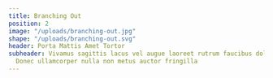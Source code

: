 ```yaml
---
title: Branching Out
position: 2
image: "/uploads/branching-out.jpg"
shape: "/uploads/branching-out.svg"
header: Porta Mattis Amet Tortor
subheader: Vivamus sagittis lacus vel augue laoreet rutrum faucibus dolor auctor.
  Donec ullamcorper nulla non metus auctor fringilla
---
```


